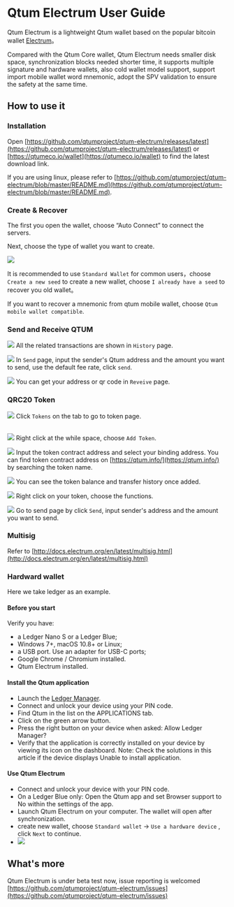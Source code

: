 # Qtum Electrum User Guide

Qtum Electrum is a lightweight Qtum wallet based on the popular bitcoin wallet [Electrum](https://electrum.org/)。

Compared with the Qtum Core wallet, Qtum Electrum needs smaller disk space, synchronization blocks needed shorter time, it supports multiple signature and hardware wallets, also cold wallet model support, support import mobile wallet word mnemonic, adopt the SPV validation to ensure the safety at the same time.

## How to use it

### Installation

Open [https://github.com/qtumproject/qtum-electrum/releases/latest](https://github.com/qtumproject/qtum-electrum/releases/latest) or [https://qtumeco.io/wallet](https://qtumeco.io/wallet) to find the latest download link.


If you are using linux, please refer to [https://github.com/qtumproject/qtum-electrum/blob/master/README.md](https://github.com/qtumproject/qtum-electrum/blob/master/README.md).

### Create & Recover

The first you open the wallet, choose “Auto Connect” to connect the servers.

Next, choose the type of wallet you want to create.

![](http://ojaivn2ch.bkt.clouddn.com/cfaf17237ff138adf4c601eadedea24b.png)

It is recommended to use `Standard Wallet` for common users，choose `Create a new seed` to create a new wallet, choose `I already have a seed` to recover you old wallet。

If you want to recover a mnemonic from qtum mobile wallet, choose `Qtum mobile wallet compatible`.

### Send and Receive QTUM

![](http://ojaivn2ch.bkt.clouddn.com/d2ef6659a47a55686b6c6ef2fec58331.png)
All the related transactions are shown in `History` page.
<br>

![](http://ojaivn2ch.bkt.clouddn.com/7cdacbe408a98d3a00a9e128beb26e30.png)
In `Send` page, input the sender's Qtum address and the amount you want to send, use the default fee rate, click `send`.
<br>

![](http://ojaivn2ch.bkt.clouddn.com/4e994a885963f09389d2c1be10e5924e.png)
You can get your address or qr code in `Reveive` page.


### QRC20 Token
   
![](https://s.qtum.site/uploads/9aaa8fa63651af737cceb6b59f339b45.png)
Click `Tokens` on the tab to go to token page.  
<br>

![](https://s.qtum.site/uploads/213e6caa5a8640e62ab616541de12627.png)
Right click at the while space, choose `Add Token`.
<br>
   
![](https://s.qtum.site/uploads/0f92a355a82b1326493e2d643319f383.png)
Input the token contract address and select your binding address.
You can find token contract address on [https://qtum.info/](https://qtum.info/) by searching the token name.
<br> 
   
![](https://s.qtum.site/uploads/4bb33de12c19de3b59f8df2c90a704f1.png)
You can see the token balance and transfer history once added.
<br>
   
![](https://s.qtum.site/uploads/4eaa85f66778d2e051b7f1ddcb5107b9.png)
Right click on your token, choose the functions.
<br>
   
![](https://s.qtum.site/uploads/53eac2382ad17d543c060261497299b5.png)
Go to send page by click `Send`, input sender's address and the amount you want to send.

### Multisig 
Refer to [http://docs.electrum.org/en/latest/multisig.html](http://docs.electrum.org/en/latest/multisig.html)

### Hardward wallet

Here we take ledger as an example.

#### Before you start 
Verify you have:

* a Ledger Nano S or a Ledger Blue;
* Windows 7+, macOS 10.8+ or Linux;
* a USB port. Use an adapter for USB-C ports;
* Google Chrome / Chromium installed.
* Qtum Electrum installed.

#### Install the Qtum application
* Launch the [Ledger Manager](https://support.ledgerwallet.com/hc/en-us/articles/115005173209-How-to-use-the-Ledger-Manager).
* Connect and unlock your device using your PIN code. 
* Find Qtum in the list on the APPLICATIONS tab.
* Click on the green arrow button.
* Press the right button on your device when asked: Allow Ledger Manager? 
* Verify that the application is correctly installed on your device by viewing its icon on the dashboard. 
Note: Check the solutions in this article if the device displays Unable to install application.

#### Use Qtum Electrum 

* Connect and unlock your device with your PIN code.
* On a Ledger Blue only: Open the Qtum app and set Browser support to No within the settings of the app.
* Launch Qtum Electrum on your computer. The wallet will open after synchronization.
* create new wallet, choose `Standard wallet` -> `Use a hardware device` , click `Next` to continue.
* ![](http://ojaivn2ch.bkt.clouddn.com/0b2b70d7163e15df5efe59448d54ebc7.png)

## What's more

Qtum Electrum is under beta test now, issue reporting is welcomed [https://github.com/qtumproject/qtum-electrum/issues](https://github.com/qtumproject/qtum-electrum/issues)



